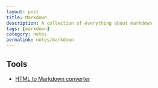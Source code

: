 ```yaml
---
layout: post
title: Markdown
description: A collection of everything about markdown
tags: [markdown]
category: notes
permalink: notes/markdown
---
```


## Tools
- [HTML to Markdown converter](http://heckyesmarkdown.com/)
